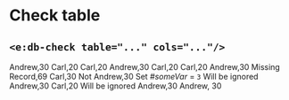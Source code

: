 # Check table
## `<e:db-check table="..." cols="..."/>`

<div>
    <e:summary/>
    <e:given>
        <e:db-set table="PERSON" cols="NAME, AGE">
            <row>Andrew,30</row>
            <row>Carl,20</row>
        </e:db-set>
    </e:given>
    <e:example name="Happy-path">
        <e:then print="true">
            <e:db-check table="PERSON" cols="NAME, AGE">
                <row>Carl,20</row>
                <row>Andrew,30</row>
            </e:db-check>
        </e:then>
    </e:example>
    <e:example name="Surplus" status="ExpectedToFail">
        <e:then print="true">
            <e:db-check table="PERSON" cols="NAME, AGE">
                <row>Carl,20</row>
            </e:db-check>
        </e:then>
    </e:example>
    <e:example name="Missing" status="ExpectedToFail">
        <e:then print="true">
            <e:db-check table="PERSON" cols="NAME, AGE">
                <row>Carl,20</row>
                <row>Andrew,30</row>
                <row>Missing Record,69</row>
            </e:db-check>
        </e:then>
    </e:example>
    <e:example name="Wrong fields" status="ExpectedToFail">
        <e:then print="true">
            <e:db-check table="PERSON" cols="NAME, AGE">
                <row>Carl,30</row>
                <row>Not Andrew,30</row>
            </e:db-check>
        </e:then>
    </e:example>
    <e:example name="Partial check">
        <e:given>
            Set <var>#someVar</var> = <code c:set="#someVar">3</code>
        </e:given>
        <e:then print="true">
            <e:db-check table="PERSON" cols="NAME, AGE" ignoreRowsBefore="2" ignoreRowsAfter="${#someVar}">
                <row>Will be ignored</row>
                <row>Andrew,30</row>
                <row>Carl,20</row>
                <row>Will be ignored</row>
            </e:db-check>
        </e:then>
    </e:example>
    <e:example name="Subset check">
        <e:then print="true">
            <e:db-check table="PERSON" cols="NAME, AGE" where="NAME='Andrew'">
                <row>Andrew,30</row>
            </e:db-check>
        </e:then>
    </e:example>
    <e:example name="Expected empty - fail" status="ExpectedToFail">
        <e:given>
            <e:db-set table="PERSON"/>
        </e:given>
        <e:then print="true">
            <e:db-check table="PERSON" cols="NAME, AGE" where="NAME='Andrew'">
                <row>Andrew, 30</row>
            </e:db-check>
        </e:then>
    </e:example>
    <e:example name="Expected empty - success">
        <e:given>
            <e:db-set table="PERSON"/>
        </e:given>
        <e:then print="true">
            <e:db-check table="PERSON"/>
        </e:then>
    </e:example>
</div>